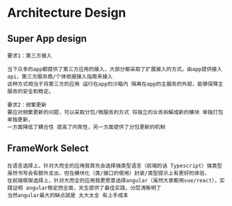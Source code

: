 # Architecture Design

## Super App design
```
要求1：第三方接入

当下众多的app都提供了第三方应用的接入，大部分都采取了扩展接入的方式。由app提供接入api，第三方服务商/个体依据接入指南来接入
这种方式相当于将第三方的应用 运行在app的沙箱内 隔离在app的主服务的外部，能够保障主服务的安全和稳定。

要求2：频繁更新
要应对频繁更新的问题，可以采取分包/微服务的方式 将独立的业务拆解成新的模块 单独打包单独更新，
一方面降低了耦合性 提高了内聚性，另一方面提供了分包更新的机制
```

## FrameWork Select
```
在语言选择上，针对大而全的应用我首先会选择强类型语言（前端的话 Typescript）强类型虽然书写会有额外支出，但在模块化（类/接口的使用）封装/类型提示上有更好的体验，
在前端框架选择上，针对大而全的应用我更愿意选择angular（虽然大家都用vue/react），实践证明 angular稳定而全面，天生提供了最佳实践，分层清晰明了
当然angular最大的缺点就是 太大太全 有上手成本
```
